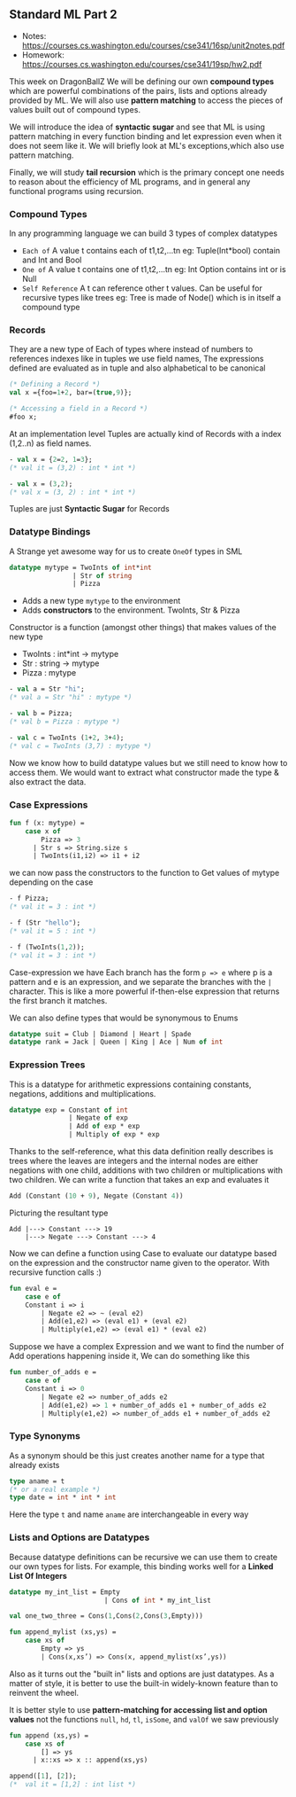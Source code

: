## Standard ML Part 2

- Notes: https://courses.cs.washington.edu/courses/cse341/16sp/unit2notes.pdf
- Homework: https://courses.cs.washington.edu/courses/cse341/19sp/hw2.pdf

This week on DragonBallZ We will be defining our own **compound types** which are powerful combinations of the pairs, lists and options already provided by ML. We will also use **pattern matching** to access the pieces of values built out of compound types.

We will introduce the idea of **syntactic sugar** and see that ML is using pattern matching in every function binding and let expression even when it does not seem like it. We will briefly look at ML's exceptions,which also use pattern matching.

Finally, we will study **tail recursion** which is the primary concept one needs to reason about the efficiency of ML programs, and in general any functional programs using recursion.


### Compound Types

In any programming language we can build 3 types of complex datatypes

- `Each of` A value t contains each of t1,t2,...tn eg: Tuple(Int*bool) contain and Int and Bool
- `One of` A value t contains one of t1,t2,...tn eg: Int Option contains int or is Null
- `Self Reference` A t can reference other t values. Can be useful for recursive types like trees eg: Tree is made of Node() which is in itself a compound type 

### Records

They are a new type of Each of types where instead of numbers to references indexes like in tuples we use field names, The expressions defined are evaluated as in tuple and also alphabetical to be canonical

```sml
(* Defining a Record *)
val x ={foo=1+2, bar=(true,9)};

(* Accessing a field in a Record *)
#foo x;
```

At an implementation level Tuples are actually kind of Records with a index (1,2..n) as field names.

```sml
- val x = {2=2, 1=3};
(* val it = (3,2) : int * int *)

- val x = (3,2);
(* val x = (3, 2) : int * int *)
```

Tuples are just **Syntactic Sugar** for Records

### Datatype Bindings

A Strange yet awesome way for us to create `OneOf` types in SML

```sml
datatype mytype = TwoInts of int*int
                | Str of string
                | Pizza
```
- Adds a new type `mytype` to the environment
- Adds **constructors** to the environment. TwoInts, Str & Pizza

Constructor is a function (amongst other things) that makes values of the new type

- TwoInts : int*int -> mytype
- Str : string -> mytype
- Pizza : mytype

```sml
- val a = Str "hi";
(* val a = Str "hi" : mytype *)

- val b = Pizza;
(* val b = Pizza : mytype *)

- val c = TwoInts (1+2, 3+4);
(* val c = TwoInts (3,7) : mytype *)
```

Now we know how to build datatype values but we still need to know how to access them. We would want to extract what constructor made the type & also extract the data.

### Case Expressions

```sml
fun f (x: mytype) =
    case x of
        Pizza => 3
      | Str s => String.size s
      | TwoInts(i1,i2) => i1 + i2
```

we can now pass the constructors to the function to Get values of mytype depending on the case

```sml
- f Pizza;
(* val it = 3 : int *)

- f (Str "hello");
(* val it = 5 : int *)

- f (TwoInts(1,2));
(* val it = 3 : int *)
```

Case-expression we have Each branch has the form `p => e` where p is a pattern and e is an expression, and we separate the branches with the `|` character. This is like a more powerful if-then-else expression that returns the first branch it matches.

We can also define types that would be synonymous to Enums

```sml
datatype suit = Club | Diamond | Heart | Spade
datatype rank = Jack | Queen | King | Ace | Num of int
```

### Expression Trees

This is a datatype for arithmetic expressions containing constants, negations, additions and multiplications.

```sml
datatype exp = Constant of int
               | Negate of exp
               | Add of exp * exp
               | Multiply of exp * exp
```

Thanks to the self-reference, what this data definition really describes is trees where the leaves are integers
and the internal nodes are either negations with one child, additions with two children or multiplications
with two children. We can write a function that takes an exp and evaluates it

```sml
Add (Constant (10 + 9), Negate (Constant 4))
```
Picturing the resultant type
```
Add |---> Constant ---> 19
    |---> Negate ---> Constant ---> 4 
```

Now we can define a function using Case to evaluate our datatype based on the expression and the constructor name given to the operator. With recursive function calls :)

```sml
fun eval e =
    case e of
    Constant i => i
        | Negate e2 => ~ (eval e2)
        | Add(e1,e2) => (eval e1) + (eval e2)
        | Multiply(e1,e2) => (eval e1) * (eval e2)
```

Suppose we have a complex Expression and we want to find the number of Add operations happening inside it, We can do something like this

```sml
fun number_of_adds e =
    case e of
    Constant i => 0
        | Negate e2 => number_of_adds e2
        | Add(e1,e2) => 1 + number_of_adds e1 + number_of_adds e2
        | Multiply(e1,e2) => number_of_adds e1 + number_of_adds e2
```

### Type Synonyms

As a synonym should be this just creates another name for a type that already exists

```sml
type aname = t
(* or a real example *)
type date = int * int * int
```
Here the type `t` and name `aname` are interchangeable in every way

### Lists and Options are Datatypes

Because datatype definitions can be recursive we can use them to create our own types for lists. For example,
this binding works well for a **Linked List Of Integers**

```sml
datatype my_int_list = Empty
                        | Cons of int * my_int_list

val one_two_three = Cons(1,Cons(2,Cons(3,Empty)))

fun append_mylist (xs,ys) =
    case xs of
        Empty => ys
        | Cons(x,xs’) => Cons(x, append_mylist(xs’,ys))
```

Also as it turns out the "built in" lists and options are just datatypes. As a matter of style, it is better to use the built-in widely-known feature than to reinvent the wheel.

It is better style to use **pattern-matching for accessing list and option values** not the
functions `null`, `hd`, `tl`, `isSome`, and `valOf` we saw previously

```sml
fun append (xs,ys) =
    case xs of
        [] => ys
      | x::xs => x :: append(xs,ys)

append([1], [2]);
(*  val it = [1,2] : int list *)
```



